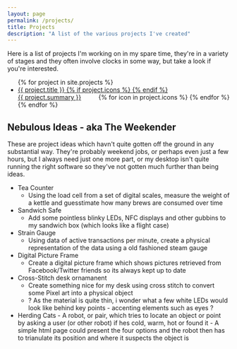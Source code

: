 ```yaml
---
layout: page
permalink: /projects/
title: Projects
description: "A list of the various projects I've created"
---
```


Here is a list of projects I'm working on in my spare time, they're in a variety of stages and they often involve clocks in some way, but take a look if you're interested.

<ul class="post-list">
{% for project in site.projects %} 
  <li><article><a href="{{ site.url }}{{ project.url }}">{{ project.title }}
  {% if project.icons %}
  <span style='float:right'>{% for icon in project.icons %} <i class="icon-{{ icon }}"></i>  {% endfor %}</span>
  {% endif %}
  <footer>{{ project.summary }}</footer></a></article> </li>
{% endfor %}
</ul>



## Nebulous Ideas - aka The Weekender

These are project ideas which havn't quite gotten off the ground in any substantial way. They're probably weekend jobs, or perhaps even just a few hours, but I always need just one more part, or my desktop isn't quite running the right software so they've not gotten much further than being ideas. 

- Tea Counter
    - Using the load cell from a set of digital scales, measure the weight of a kettle and guesstimate how many brews are consumed over time
- Sandwich Safe
    - Add some pointless blinky LEDs, NFC displays and other gubbins to my sandwich box (which looks like a flight case)
- Strain Gauge
	- Using data of active transactions per minute, create a physical representation of the data using a old fashioned steam gauge
- Digital Picture Frame
	- Create a digital picture frame which shows pictures retrieved from Facebook/Twitter friends so its always kept up to date
- Cross-Stitch desk ornamanent
	- Create something nice for my desk using cross stitch to convert some Pixel art into a physical object
	- ? As the material is quite thin, i wonder what a few white LEDs would look like behind key points - accenting elements such as eyes ?
- Herding Cats
        - A robot, or pair, which tries to locate an object or point by asking a user (or other robot) if hes cold, warm, hot or found it
        - A simple html page could present the four options and the robot then has to trianulate its position and where it suspects the object is

